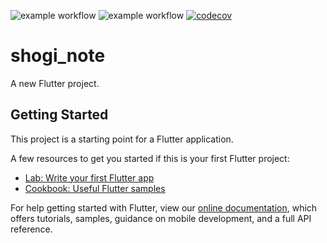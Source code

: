 ![example workflow](https://github.com/teriyaki398/shogi_note/actions/workflows/test.yml/badge.svg?branch=feature/develop)
![example workflow](https://github.com/teriyaki398/shogi_note/actions/workflows/analyze.yml/badge.svg?branch=feature/develop)
[![codecov](https://codecov.io/gh/teriyaki398/shogi_note/branch/develop/graph/badge.svg?token=8XN4A318QM)](https://codecov.io/gh/teriyaki398/shogi_note)

# shogi_note

A new Flutter project.

## Getting Started

This project is a starting point for a Flutter application.

A few resources to get you started if this is your first Flutter project:

- [Lab: Write your first Flutter app](https://flutter.dev/docs/get-started/codelab)
- [Cookbook: Useful Flutter samples](https://flutter.dev/docs/cookbook)

For help getting started with Flutter, view our
[online documentation](https://flutter.dev/docs), which offers tutorials,
samples, guidance on mobile development, and a full API reference.
